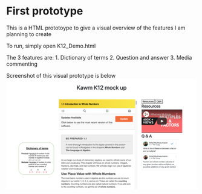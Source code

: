 # First prototype

This is a HTML prototoype to give a visual overview of the features I am planning to create

To run, simply open K12_Demo.html

The 3 features are:
    1. Dictionary of terms
    2. Question and answer
    3. Media commenting

Screenshot of this visual prototype is below
![Screenshot](screenshot.png)
